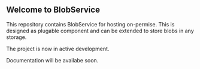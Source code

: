 ## Welcome to BlobService

This repository contains BlobService for hosting on-permise. 
This is designed as plugable component and can be extended to store blobs in any storage.

The project is now in active development.

Documentation will be availabe soon.